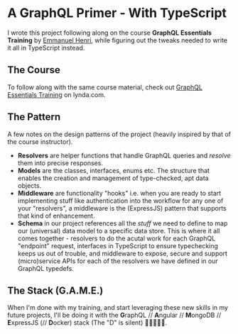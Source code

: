 # A GraphQL Primer - With TypeScript

I wrote this project following along on the course **GraphQL Essentials Training** by [Emmanuel Henri](https://www.lynda.com/Emmanuel-Henri/6037653-1.html), while figuring out the tweaks needed to write it all in TypeScript instead.

## The Course

To follow along with the same course material, check out
[GraphQL Essentials Training](https://www.lynda.com/GraphQL-tutorials/GraphQL-Essential-Training/614315-2.html) on lynda.com.

## The Pattern

A few notes on the design patterns of the project (heavily inspired by that of the course instructor).

- **Resolvers** are helper functions that handle GraphQL queries and _resolve_ them into precise responses.
- **Models** are the classes, interfaces, enums etc. The structure that enables the creation and management of type-checked, apt data objects.
- **Middleware** are functionality "hooks" i.e. when you are ready to start implementing stuff like authentication into the workflow for any one of your "resolvers", a middleware is the (ExpressJS) pattern that supports that kind of enhancement.
- **Schema** in our project references all the _stuff_ we need to define to map our (universal) data model to a specific data store. This is where it all comes together - resolvers to do the acutal work for each GraphQL "endpoint" request, interfaces in TypeScript to ensure typechecking keeps us out of trouble, and middleware to expose, secure and support (micro)service APIs for each of the resolvers we have defined in our GraphQL typedefs.

## The Stack (G.A.M.E.)

When I'm done with my training, and start leveraging these new skills in my future projects, I'll be doing it with the **G**raphQL // **A**ngular // **M**ongoDB // **E**xpressJS (// **D**ocker) stack (The "D" is silent) 🤘🏾🙇🏾‍♂️.
